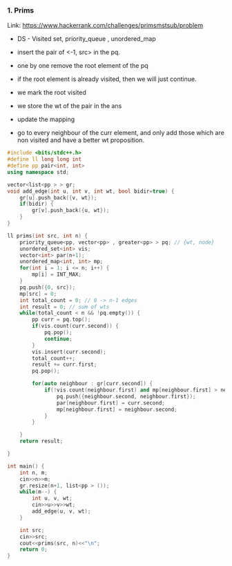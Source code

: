 ### 1. Prims

Link: https://www.hackerrank.com/challenges/primsmstsub/problem

- DS - Visited set, priority_queue<pair> , unordered_map

- insert the pair of <-1, src> in the pq.
- one by one remove the root element of the pq
- if the root element is already visited, then we will just continue.
- we mark the root visited
- we store the wt of the pair in the ans
- update the mapping
- go to every neighbour of the curr element, and only add those which are non visited and have a better wt proposition.

```CPP
#include <bits/stdc++.h>
#define ll long long int
#define pp pair<int, int>
using namespace std;

vector<list<pp > > gr;
void add_edge(int u, int v, int wt, bool bidir=true) {
    gr[u].push_back({v, wt});
    if(bidir) {
        gr[v].push_back({u, wt});
    }
}

ll prims(int src, int n) {
    priority_queue<pp, vector<pp> , greater<pp> > pq; // {wt, node}
    unordered_set<int> vis;
    vector<int> par(n+1);
    unordered_map<int, int> mp;
    for(int i = 1; i <= n; i++) {
        mp[i] = INT_MAX;
    }
    pq.push({0, src});
    mp[src] = 0;
    int total_count = 0; // 0 -> n-1 edges
    int result = 0; // sum of wts
    while(total_count < n && !pq.empty()) {
        pp curr = pq.top();
        if(vis.count(curr.second)) {
            pq.pop();
            continue;
        }
        vis.insert(curr.second);
        total_count++;
        result += curr.first;
        pq.pop();

        for(auto neighbour : gr[curr.second]) {
            if(!vis.count(neighbour.first) and mp[neighbour.first] > neighbour.second) {
                pq.push({neighbour.second, neighbour.first});
                par[neighbour.first] = curr.second;
                mp[neighbour.first] = neighbour.second;
            }
        }

    }
    return result;

}

int main() {
    int n, m;
    cin>>n>>m;
    gr.resize(n+1, list<pp > ());
    while(m--) {
        int u, v, wt;
        cin>>u>>v>>wt;
        add_edge(u, v, wt);
    }

    int src;
    cin>>src;
    cout<<prims(src, n)<<"\n";
    return 0;
}
```
